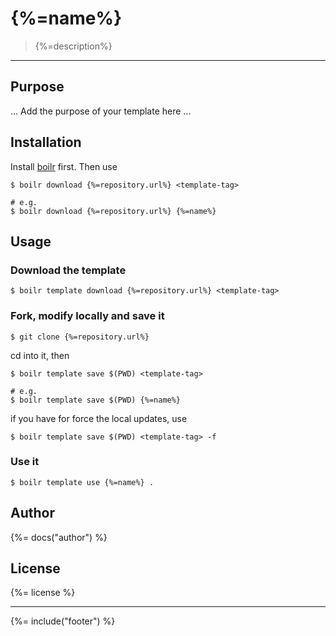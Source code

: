 # {%=name%}

> {%=description%}

---

## Purpose

... Add the purpose of your template here ...

## Installation

Install [boilr](https://github.com/tmrts/boilr) first. 
Then use 

```
$ boilr download {%=repository.url%} <template-tag>

# e.g.
$ boilr download {%=repository.url%} {%=name%}
```


## Usage

### Download the template

```
$ boilr template download {%=repository.url%} <template-tag>
```

### Fork, modify locally and save it

```
$ git clone {%=repository.url%}
```

cd into it, then

```
$ boilr template save $(PWD) <template-tag>

# e.g. 
$ boilr template save $(PWD) {%=name%}
```

if you have for force the local updates, use

```
$ boilr template save $(PWD) <template-tag> -f
```

### Use it

```
$ boilr template use {%=name%} .
```

## Author
{%= docs("author") %}

## License
{%= license %}

***

{%= include("footer") %}
